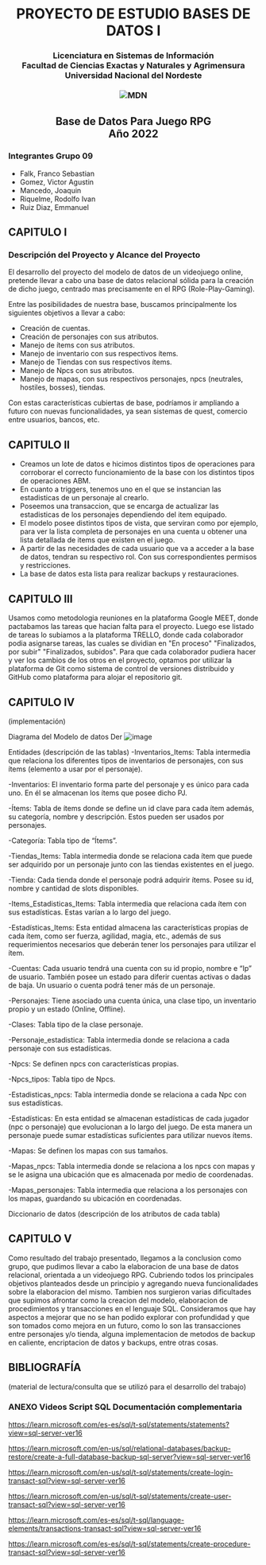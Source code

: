 <h1 align="center" style="border-bottom: none">
    <b>
        PROYECTO DE ESTUDIO BASES DE DATOS I 
    </b>
</h1>
<h3 align="center">
     Licenciatura en Sistemas de Información <br>
     Facultad de Ciencias Exactas y Naturales y Agrimensura <br>
     Universidad Nacional del Nordeste <br><br>
     <img src="https://user-images.githubusercontent.com/88750038/201496946-7b4cb184-6102-419e-a8a7-75e42fc30723.png" alt="MDN">
</h3>

##

<h2 align="center">
 Base de Datos Para Juego RPG<br>
 Año 2022 <br>
</h2>

### **Integrantes Grupo 09**

- Falk, Franco Sebastian
- Gomez, Victor Agustin
- Mancedo, Joaquin
- Riquelme, Rodolfo Ivan
- Ruiz Diaz, Emmanuel

## **CAPITULO I**

### **Descripción del Proyecto y Alcance del Proyecto**

El desarrollo del proyecto del modelo de datos de un videojuego online, pretende llevar a cabo una base de datos relacional sólida para la creación de dicho juego, centrado mas precisamente en el RPG (Role-Play-Gaming).

Entre las posibilidades de nuestra base, buscamos principalmente los siguientes objetivos a llevar a cabo:

- Creación de cuentas.
- Creación de personajes con sus atributos.
- Manejo de ítems con sus atributos.
- Manejo de inventario con sus respectivos ítems.
- Manejo de Tiendas con sus respectivos ítems.
- Manejo de Npcs con sus atributos.
- Manejo de mapas, con sus respectivos personajes, npcs (neutrales, hostiles, bosses), tiendas.

Con estas características cubiertas de base, podríamos ir ampliando a futuro con nuevas funcionalidades, ya sean sistemas de quest, comercio entre usuarios, bancos, etc.

## **CAPITULO II**

- Creamos un lote de datos e hicimos distintos tipos de operaciones para corroborar el correcto funcionamiento de la base con los distintos tipos de operaciones ABM.
- En cuanto a triggers, tenemos uno en el que se instancian las estadisticas de un personaje al crearlo.
- Poseemos una transaccion, que se encarga de actualizar las estadisticas de los personajes dependiendo del item equipado.
- El modelo posee distintos tipos de vista, que serviran como por ejemplo, para ver la lista completa de personajes en una cuenta u obtener una lista detallada de items que existen en el juego.
- A partir de las necesidades de cada usuario que va a acceder a la base de datos, tendran su respectivo rol. Con sus correspondientes permisos y restricciones.
- La base de datos esta lista para realizar backups y restauraciones.

## **CAPITULO III**

Usamos como metodologia reuniones en la plataforma Google MEET, donde pactabamos las tareas que hacian falta para el proyecto. Luego ese listado de tareas lo subiamos a la plataforma TRELLO, donde cada colaborador podia asignarse tareas, las cuales se dividian en "En proceso" "Finalizados, por subir" "Finalizados, subidos".
Para que cada colaborador pudiera hacer y ver los cambios de los otros en el proyecto, optamos por utilizar la plataforma de Git como sistema de control de versiones distribuido y GitHub como plataforma para alojar el repositorio git.

## **CAPITULO IV**

(implementación)

Diagrama del Modelo de datos Der 
![image](https://user-images.githubusercontent.com/88750038/201694566-d86478dd-24e9-4c91-876b-e9587221a6aa.png)


Entidades (descripción de las tablas)
-Inventarios_Items: Tabla intermedia que relaciona los diferentes tipos de inventarios de personajes, con sus ítems (elemento a usar por el personaje).

-Inventarios: El inventario forma parte del personaje y es único para cada uno. En él se almacenan los ítems que posee dicho PJ.

-Ítems: Tabla de ítems donde se define un id clave para cada ítem además, su categoría, nombre y descripción. Estos pueden ser usados por personajes.

-Categoría: Tabla tipo de “Ítems”.

-Tiendas_Items: Tabla intermedia donde se relaciona cada ítem que puede ser adquirido por un personaje junto con las tiendas existentes en el juego.

-Tienda: Cada tienda donde el personaje podrá adquirir ítems. Posee su id, nombre y cantidad de slots disponibles.

-Items_Estadisticas_Items: Tabla intermedia que relaciona cada ítem con sus estadísticas. Estas varían a lo largo del juego. 

-Estadísticas_Items: Esta entidad almacena las características propias de cada ítem, como ser fuerza, agilidad, magia, etc., además de sus requerimientos necesarios que deberán tener los personajes para utilizar el ítem.

-Cuentas: Cada usuario tendrá una cuenta con su id propio, nombre e “Ip” de usuario. También posee un estado para diferir cuentas activas o dadas de baja. Un usuario o cuenta podrá tener más de un personaje.

-Personajes: Tiene asociado una cuenta única, una clase tipo, un inventario propio y un estado (Online, Offline).

-Clases: Tabla tipo de la clase personaje.

-Personaje_estadistica: Tabla intermedia donde se relaciona a cada personaje con sus estadísticas.

-Npcs: Se definen npcs con características propias.

-Npcs_tipos: Tabla tipo de Npcs.

-Estadisticas_npcs: Tabla intermedia donde se relaciona a cada Npc con sus estadísticas.

-Estadísticas: En esta entidad se almacenan estadísticas de cada jugador (npc o personaje) que evolucionan a lo largo del juego. De esta manera un personaje puede sumar estadísticas suficientes para utilizar nuevos ítems.

-Mapas: Se definen los mapas con sus tamaños.

-Mapas_npcs: Tabla intermedia donde se relaciona a los npcs con mapas y se le asigna una ubicación que es almacenada por medio de coordenadas.

-Mapas_personajes: Tabla intermedia que relaciona a los personajes con los mapas, guardando su ubicación en coordenadas.


Diccionario de datos (descripción de los atributos de cada tabla)

## **CAPITULO V**

Como resultado del trabajo presentado, llegamos a la conclusion como grupo, que pudimos llevar a cabo la elaboracion de una base de datos relacional, orientada a un videojuego RPG. Cubriendo todos los principales objetivos planteados desde un principio y agregando nueva funcionalidades sobre la elaboracion del mismo. Tambien nos surgieron varias dificultades que supimos afrontar como la creacion del modelo, elaboracion de procedimientos y transacciones en el lenguaje SQL. Consideramos que hay aspectos a mejorar que no se han podido explorar con profundidad y que son tomados como mejora en un futuro, como lo son las transacciones entre personajes y/o tienda, alguna implementacion de metodos de backup en caliente, encriptacion de datos y backups, entre otras cosas.

## **BIBLIOGRAFÍA**

(material de lectura/consulta que se utilizó para el desarrollo del trabajo)

### ANEXO Videos Script SQL Documentación complementaria


https://learn.microsoft.com/es-es/sql/t-sql/statements/statements?view=sql-server-ver16

https://learn.microsoft.com/en-us/sql/relational-databases/backup-restore/create-a-full-database-backup-sql-server?view=sql-server-ver16

https://learn.microsoft.com/en-us/sql/t-sql/statements/create-login-transact-sql?view=sql-server-ver16

https://learn.microsoft.com/en-us/sql/t-sql/statements/create-user-transact-sql?view=sql-server-ver16

https://learn.microsoft.com/es-es/sql/t-sql/language-elements/transactions-transact-sql?view=sql-server-ver16

https://learn.microsoft.com/es-es/sql/t-sql/statements/create-procedure-transact-sql?view=sql-server-ver16
